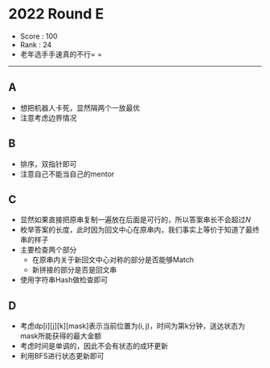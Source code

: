 # 2022 Round E

-   Score : 100
-   Rank : 24
-   老年选手手速真的不行= =
---

## A

- 想把机器人卡死，显然隔两个一放最优
- 注意考虑边界情况

## B

- 排序，双指针即可
- 注意自己不能当自己的mentor

## C

- 显然如果直接把原串复制一遍放在后面是可行的，所以答案串长不会超过$N$
- 枚举答案的长度，此时因为回文中心在原串内，我们事实上等价于知道了最终串的样子
- 主要检查两个部分
  - 在原串内关于新回文中心对称的部分是否能够Match
  - 新拼接的部分是否是回文串
- 使用字符串Hash做检查即可

## D

- 考虑$\text{dp[i][j][k][mask]}$表示当前位置为$(\text{i}, \text{j})$，时间为第$\text{k}$分钟，送达状态为$\text{mask}$所能获得的最大金额
- 考虑时间是单调的，因此不会有状态的成环更新
- 利用BFS进行状态更新即可
